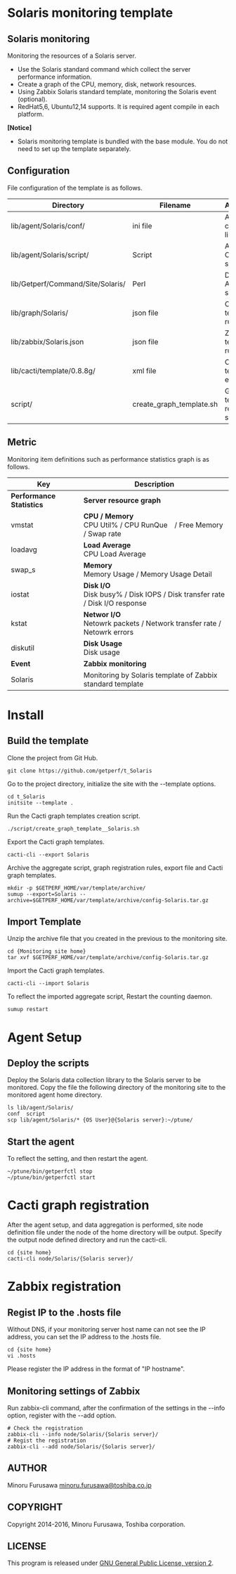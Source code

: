 Solaris monitoring template
===============================

Solaris monitoring
-------------------

Monitoring the resources of a Solaris server.

* Use the Solaris standard command which collect the server performance information.
* Create a graph of the CPU, memory, disk, network resources.
* Using Zabbix Solaris standard template, monitoring the Solaris event (optional).
* RedHat5,6, Ubuntu12,14 supports. It is required agent compile in each platform.

**[Notice]**

* Solaris monitoring template is bundled with the base module. You do not need to set up the template separately.

Configuration
------------

File configuration of the template is as follows.

|             Directory             |         Filename         |            Application             |
|-----------------------------------|--------------------------|------------------------------------|
| lib/agent/Solaris/conf/           | ini file                 | Agent command list file            |
| lib/agent/Solaris/script/         | Script                   | Agent Collecion script             |
| lib/Getperf/Command/Site/Solaris/ | Perl                     | Data Aggrigation script            |
| lib/graph/Solaris/                | json file                | Cacti graph template rule          |
| lib/zabbix/Solaris.json           | json file                | Zabbix template rule               |
| lib/cacti/template/0.8.8g/        | xml file                 | Cacti template export file         |
| script/                           | create_graph_template.sh | Graph template registration script |

Metric
-----------

Monitoring item definitions such as performance statistics graph is as follows.

|            Key             |                                    Description                                    |
|----------------------------|-----------------------------------------------------------------------------------|
| **Performance Statistics** | **Server resource graph**                                                         |
| vmstat                     | **CPU / Memory**<br> CPU Util% / CPU RunQue　/ Free Memory / Swap rate            |
| loadavg                    | **Load Average** <br> CPU Load Average                                            |
| swap_s                     | **Memory** <br> Memory Usage / Memory Usage Detail                                |
| iostat                     | **Disk I/O** <br> Disk busy% / Disk IOPS / Disk transfer rate / Disk I/O response |
| kstat                      | **Networ I/O**<br> Netowrk packets / Network transfer rate / Netowrk errors       |
| diskutil                   | **Disk Usage**<br> Disk usage                                                     |
| **Event**                  | **Zabbix monitoring**                                                             |
| Solaris                    | Monitoring by Solaris template of Zabbix standard template                        |

Install
=======

Build the template
--------------------

Clone the project from Git Hub.

```
git clone https://github.com/getperf/t_Solaris
```

Go to the project directory, initialize the site with the --template options.

```
cd t_Solaris
initsite --template .
```

Run the Cacti graph templates creation script.

```
./script/create_graph_template__Solaris.sh
```

Export the Cacti graph templates.

```
cacti-cli --export Solaris
```

Archive the aggregate script, graph registration rules, export file and Cacti graph templates.

```
mkdir -p $GETPERF_HOME/var/template/archive/
sumup --export=Solaris --archive=$GETPERF_HOME/var/template/archive/config-Solaris.tar.gz
```

Import Template
------------------------

Unzip the archive file that you created in the previous to the monitoring site.

```
cd {Monitoring site home}
tar xvf $GETPERF_HOME/var/template/archive/config-Solaris.tar.gz
```

Import the Cacti graph templates.

```
cacti-cli --import Solaris
```

To reflect the imported aggregate script, Restart the counting daemon.

```
sumup restart
```

Agent Setup
========================

Deploy the scripts
--------------------

Deploy the Solaris data collection library to the Solaris server to be monitored.
Copy the file the following directory of the monitoring site to the monitored agent home directory.

```
ls lib/agent/Solaris/
conf  script
scp lib/agent/Solaris/* {OS User}@{Solaris server}:~/ptune/
```

Start the agent
------------------

To reflect the setting, and then restart the agent.

```
~/ptune/bin/getperfctl stop
~/ptune/bin/getperfctl start
```

Cacti graph registration
========================

After the agent setup, and data aggregation is performed, site node definition file under the node of the home directory will be output.
Specify the output node defined directory and run the cacti-cli.

```
cd {site home}
cacti-cli node/Solaris/{Solaris server}/
```

Zabbix registration
===================

Regist IP to the .hosts file
----------------------------

Without DNS, if your monitoring server host name can not see the IP address, you can set the IP address to the .hosts file.

```
cd {site home}
vi .hosts
```

Please register the IP address in the format of "IP hostname".

Monitoring settings of Zabbix
------------------------------

Run zabbix-cli command, after the confirmation of the settings in the --info option, register with the --add option.

```
# Check the registration
zabbix-cli --info node/Solaris/{Solaris server}/
# Regist the registration
zabbix-cli --add node/Solaris/{Solaris server}/
```

AUTHOR
-----------

Minoru Furusawa <minoru.furusawa@toshiba.co.jp>

COPYRIGHT
-----------

Copyright 2014-2016, Minoru Furusawa, Toshiba corporation.

LICENSE
-----------

This program is released under [GNU General Public License, version 2](http://www.gnu.org/licenses/gpl-2.0.html).
